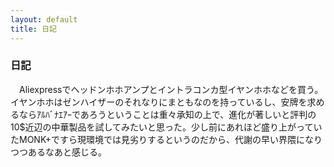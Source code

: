 ```yaml
---
layout: default
title: 日記
---
```

### 日記
　Aliexpressでヘッドンホホアンプとイントラコンカ型イヤンホホなどを買う。イヤンホホはゼンハイザーのそれなりにまともなのを持っているし、安牌を求めるならｱﾙﾊﾞﾅｴｱｰであろうということは重々承知の上で、進化が著しいと評判の10$近辺の中華製品を試してみたいと思った。少し前にあれほど盛り上がっていたMONK+ですら現環境では見劣りするというのだから、代謝の早い界隈になりつつあるなあと感じる。
